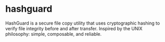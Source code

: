 # hashguard
HashGuard is a secure file copy utility that uses cryptographic hashing to verify file integrity before and after transfer. Inspired by the UNIX philosophy: simple, composable, and reliable.
